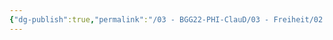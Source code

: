 ```yaml
---
{"dg-publish":true,"permalink":"/03 - BGG22-PHI-ClauD/03 - Freiheit/02 - Willens- und Handlungsfreiheit und positive und negative Freiheit.excalidraw/","tags":["excalidraw"]}
---
```

<style> .container {font-family: sans-serif; text-align: center;} .button-wrapper button {z-index: 1;height: 40px; width: 100px; margin: 10px;padding: 5px;} .excalidraw .App-menu_top .buttonList { display: flex;} .excalidraw-wrapper { height: 800px; margin: 50px; position: relative;} :root[dir="ltr"] .excalidraw .layer-ui__wrapper .zen-mode-transition.App-menu_bottom--transition-left {transform: none;} </style><script src="https://cdn.jsdelivr.net/npm/react@17/umd/react.production.min.js"></script><script src="https://cdn.jsdelivr.net/npm/react-dom@17/umd/react-dom.production.min.js"></script><script type="text/javascript" src="https://cdn.jsdelivr.net/npm/@excalidraw/excalidraw@0/dist/excalidraw.production.min.js"></script><div id="02_-_Willens-_und_Handlungsfreiheit_und_positive_und_negative_Freiheitexcalidraw.md"></div><script>(function(){const InitialData={"type":"excalidraw","version":2,"source":"https://github.com/zsviczian/obsidian-excalidraw-plugin/releases/tag/1.8.26","elements":[{"type":"image","version":168,"versionNonce":1160030797,"isDeleted":false,"id":"ZwATO-4OrVBVedugK-cxY","fillStyle":"hachure","strokeWidth":0.5,"strokeStyle":"solid","roughness":1,"opacity":100,"angle":0,"x":-400.45636596679685,"y":-473.5873107910156,"strokeColor":"transparent","backgroundColor":"#228be6","width":419.925,"height":594,"seed":1197225837,"groupIds":[],"roundness":null,"boundElements":[],"updated":1680900186486,"link":null,"locked":false,"status":"pending","fileId":"a88524c8f10b9a7adfdb93d5878748e2ef751664","scale":[1,1]},{"type":"image","version":455,"versionNonce":210480387,"isDeleted":false,"id":"ZA45dkq-rjQ9mXHbmx5eW","fillStyle":"hachure","strokeWidth":0.5,"strokeStyle":"solid","roughness":1,"opacity":100,"angle":0,"x":20.652784312855033,"y":-474.9541451590402,"strokeColor":"transparent","backgroundColor":"#228be6","width":419.925,"height":594,"seed":701091853,"groupIds":[],"roundness":null,"boundElements":[],"updated":1680900186486,"link":null,"locked":false,"status":"pending","fileId":"508895799570fe4135bcdf6f43bf09e4d33c8043","scale":[1,1]}],"appState":{"theme":"light","viewBackgroundColor":"#ffffff","currentItemStrokeColor":"#000000","currentItemBackgroundColor":"#228be6","currentItemFillStyle":"hachure","currentItemStrokeWidth":0.5,"currentItemStrokeStyle":"solid","currentItemRoughness":1,"currentItemOpacity":100,"currentItemFontFamily":1,"currentItemFontSize":20,"currentItemTextAlign":"left","currentItemStartArrowhead":null,"currentItemEndArrowhead":"arrow","scrollX":423.6291434548118,"scrollY":493.3402581152978,"zoom":{"value":1.1},"currentItemRoundness":"round","gridSize":null,"colorPalette":{},"currentStrokeOptions":null,"previousGridSize":null},"files":{}};InitialData.scrollToContent=true;App=()=>{const e=React.useRef(null),t=React.useRef(null),[n,i]=React.useState({width:void 0,height:void 0});return React.useEffect(()=>{i({width:t.current.getBoundingClientRect().width,height:t.current.getBoundingClientRect().height});const e=()=>{i({width:t.current.getBoundingClientRect().width,height:t.current.getBoundingClientRect().height})};return window.addEventListener("resize",e),()=>window.removeEventListener("resize",e)},[t]),React.createElement(React.Fragment,null,React.createElement("div",{className:"excalidraw-wrapper",ref:t},React.createElement(ExcalidrawLib.Excalidraw,{ref:e,width:n.width,height:n.height,initialData:InitialData,viewModeEnabled:!0,zenModeEnabled:!0,gridModeEnabled:!1})))},excalidrawWrapper=document.getElementById("02_-_Willens-_und_Handlungsfreiheit_und_positive_und_negative_Freiheitexcalidraw.md");ReactDOM.render(React.createElement(App),excalidrawWrapper);})();</script>